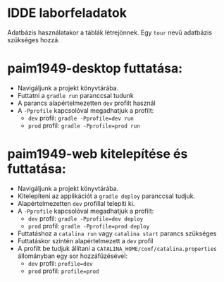 # IDDE laborfeladatok

Adatbázis használatakor a táblák létrejönnek. Egy ``tour`` nevű adatbázis szükséges hozzá.

# paim1949-desktop futtatása:
+ Navigáljunk a projekt könyvtárába.
+ Futtatni a ``gradle run`` paranccsal tudunk
+ A parancs alapértelmezetten ``dev`` profilt használ
+ A ``-Pprofile`` kapcsolóval megadhatjuk a profilt:
  + ``dev`` profil: ``gradle -Pprofile=dev run``
  + ``prod`` profil: ``gradle -Pprofile=prod run``
# paim1949-web kitelepítése és futtatása:
+ Navigáljunk a projekt könyvtárába.
+ Kitelepíteni az applikációt a ``gradle deploy`` paranccsal tudjuk.
+ Alapértelmezetten ``dev`` profillal telepíti ki.
+ A ``-Pprofile`` kapcsolóval megadhatjuk a profilt:
    + ``dev`` profil: ``gradle -Pprofile=dev deploy``
    + ``prod`` profil: ``gradle -Pprofile=prod deploy``
+ Futtatáshoz a ``catalina run`` vagy ``catalina start`` parancs szükséges
+ Futtatáskor szintén alapértelmezett a ``dev`` profil
+ A profilt be tudjuk állítani a ``CATALINA_HOME/conf/catalina.properties`` állományban egy sor hozzáfűzésével:
  + ``dev`` profil: ``profile=dev``
  + ``prod`` profil: ``profile=prod``